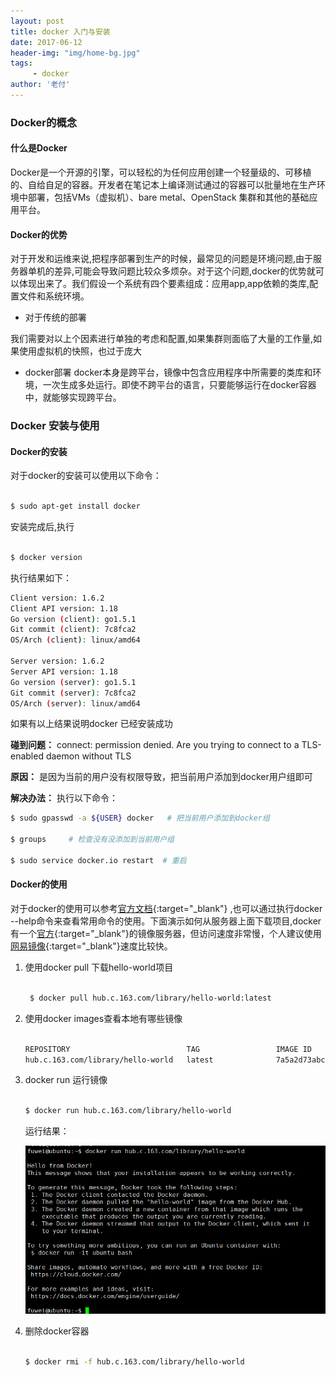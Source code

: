 ```yaml
---
layout: post
title: docker 入门与安装
date: 2017-06-12
header-img: "img/home-bg.jpg"
tags:
     - docker
author: '老付'
---    
```



### Docker的概念

#### 什么是Docker      
  Docker是一个开源的引擎，可以轻松的为任何应用创建一个轻量级的、可移植的、自给自足的容器。开发者在笔记本上编译测试通过的容器可以批量地在生产环境中部署，包括VMs（虚拟机）、bare metal、OpenStack 集群和其他的基础应用平台。




#### Docker的优势         
  
 对于开发和运维来说,把程序部署到生产的时候，最常见的问题是环境问题,由于服务器单机的差异,可能会导致问题比较众多烦杂。对于这个问题,docker的优势就可以体现出来了。我们假设一个系统有四个要素组成：应用app,app依赖的类库,配置文件和系统环境。 


  - 对于传统的部署    

  我们需要对以上个因素进行单独的考虑和配置,如果集群则面临了大量的工作量,如果使用虚拟机的快照，也过于庞大       

  - docker部署 docker本身是跨平台，镜像中包含应用程序中所需要的类库和环境，一次生成多处运行。即使不跨平台的语言，只要能够运行在docker容器中，就能够实现跨平台。


### Docker 安装与使用    

#### Docker的安装      

  对于docker的安装可以使用以下命令：      

  ``` bash     

  $ sudo apt-get install docker

  ```      
  安装完成后,执行     

  ``` bash     

  $ docker version

  ```      

  执行结果如下：    

  ``` bash     
  Client version: 1.6.2
  Client API version: 1.18
  Go version (client): go1.5.1
  Git commit (client): 7c8fca2
  OS/Arch (client): linux/amd64

  Server version: 1.6.2
  Server API version: 1.18
  Go version (server): go1.5.1
  Git commit (server): 7c8fca2
  OS/Arch (server): linux/amd64

  ```    

 如果有以上结果说明docker 已经安装成功    

 **碰到问题：**
   connect: permission denied. Are you trying to connect to a TLS-enabled daemon without TLS  

  **原因：** 是因为当前的用户没有权限导致，把当前用户添加到docker用户组即可      

  **解决办法：**   执行以下命令：     

  ``` bash     
  $ sudo gpasswd -a ${USER} docker   # 把当前用户添加到docker组

  $ groups     # 检查没有没添加到当前用户组

  $ sudo service docker.io restart  # 重启

  ```  
  

#### Docker的使用     

 对于docker的使用可以参考[官方文档](https://docs.docker.com/engine/reference/builder/){:target="_blank"} ,也可以通过执行docker --help命令来查看常用命令的使用。下面演示如何从服务器上面下载项目,docker有一个[官方](https://hub.docker.com/){:target="_blank"}的镜像服务器，但访问速度非常慢，个人建议使用[网易镜像](https://c.163.com/hub#/m/home/){:target="_blank"}速度比较快。

  1. 使用docker pull 下载hello-world项目   

	   ``` bash     

	    $ docker pull hub.c.163.com/library/hello-world:latest
	 
	   ```         

  2. 使用docker images查看本地有哪些镜像     

	   ``` bash     

	   REPOSITORY                          TAG                 IMAGE ID            CREATED             VIRTUAL SIZE
	   hub.c.163.com/library/hello-world   latest              7a5a2d73abce        4 months ago        1.84 kB


	   ```        

  3. docker run 运行镜像    

	  ```  bash      

	  $ docker run hub.c.163.com/library/hello-world


	  ```       

     运行结果：      


      ![dockerRun](/img/assets/dockerRun.png)       


  4. 删除docker容器          

     ```  bash     

     $ docker rmi -f hub.c.163.com/library/hello-world


     ```   







